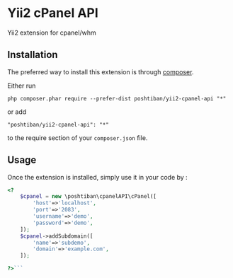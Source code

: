 Yii2 cPanel API
===============
Yii2 extension for cpanel/whm

Installation
------------

The preferred way to install this extension is through [composer](http://getcomposer.org/download/).

Either run

```
php composer.phar require --prefer-dist poshtiban/yii2-cpanel-api "*"
```

or add

```
"poshtiban/yii2-cpanel-api": "*"
```

to the require section of your `composer.json` file.


Usage
-----

Once the extension is installed, simply use it in your code by  :

```php
<?
    $cpanel = new \poshtiban\cpanelAPI\cPanel([
        'host'=>'localhost',
        'port'=>'2083',
        'username'=>'demo',
        'password'=>'demo',
    ]); 
    $cpanel->addSubdomain([
        'name'=>'subdemo',
        'domain'=>'example.com',
    ]);

?>```